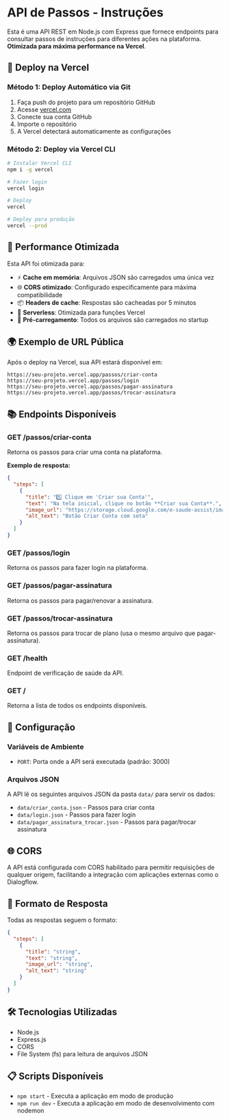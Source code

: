 # API de Passos - Instruções

Esta é uma API REST em Node.js com Express que fornece endpoints para consultar passos de instruções para diferentes ações na plataforma. **Otimizada para máxima performance na Vercel**.

## 🚀 Deploy na Vercel

### Método 1: Deploy Automático via Git
1. Faça push do projeto para um repositório GitHub
2. Acesse [vercel.com](https://vercel.com)
3. Conecte sua conta GitHub
4. Importe o repositório
5. A Vercel detectará automaticamente as configurações

### Método 2: Deploy via Vercel CLI
```bash
# Instalar Vercel CLI
npm i -g vercel

# Fazer login
vercel login

# Deploy
vercel

# Deploy para produção
vercel --prod
```

## 🎯 Performance Otimizada

Esta API foi otimizada para:
- ⚡ **Cache em memória**: Arquivos JSON são carregados uma única vez
- 🌐 **CORS otimizado**: Configurado especificamente para máxima compatibilidade
- 📦 **Headers de cache**: Respostas são cacheadas por 5 minutos
- 🚀 **Serverless**: Otimizada para funções Vercel
- 💾 **Pré-carregamento**: Todos os arquivos são carregados no startup

## 🌍 Exemplo de URL Pública

Após o deploy na Vercel, sua API estará disponível em:
```
https://seu-projeto.vercel.app/passos/criar-conta
https://seu-projeto.vercel.app/passos/login
https://seu-projeto.vercel.app/passos/pagar-assinatura
https://seu-projeto.vercel.app/passos/trocar-assinatura
```

## 📚 Endpoints Disponíveis

### GET /passos/criar-conta
Retorna os passos para criar uma conta na plataforma.

**Exemplo de resposta:**
```json
{
  "steps": [
    {
      "title": "1️⃣ Clique em 'Criar sua Conta'",
      "text": "Na tela inicial, clique no botão **Criar sua Conta**.",
      "image_url": "https://storage.cloud.google.com/e-saude-assist/imagens/criar_sua_conta_com_seta.png",
      "alt_text": "Botão Criar Conta com seta"
    }
  ]
}
```

### GET /passos/login
Retorna os passos para fazer login na plataforma.

### GET /passos/pagar-assinatura
Retorna os passos para pagar/renovar a assinatura.

### GET /passos/trocar-assinatura
Retorna os passos para trocar de plano (usa o mesmo arquivo que pagar-assinatura).

### GET /health
Endpoint de verificação de saúde da API.

### GET /
Retorna a lista de todos os endpoints disponíveis.

## 🔧 Configuração

### Variáveis de Ambiente
- `PORT`: Porta onde a API será executada (padrão: 3000)

### Arquivos JSON
A API lê os seguintes arquivos JSON da pasta `data/` para servir os dados:
- `data/criar_conta.json` - Passos para criar conta
- `data/login.json` - Passos para fazer login
- `data/pagar_assinatura_trocar.json` - Passos para pagar/trocar assinatura

## 🌐 CORS

A API está configurada com CORS habilitado para permitir requisições de qualquer origem, facilitando a integração com aplicações externas como o Dialogflow.

## 📝 Formato de Resposta

Todas as respostas seguem o formato:
```json
{
  "steps": [
    {
      "title": "string",
      "text": "string", 
      "image_url": "string",
      "alt_text": "string"
    }
  ]
}
```

## 🛠️ Tecnologias Utilizadas

- Node.js
- Express.js
- CORS
- File System (fs) para leitura de arquivos JSON

## 📋 Scripts Disponíveis

- `npm start` - Executa a aplicação em modo de produção
- `npm run dev` - Executa a aplicação em modo de desenvolvimento com nodemon
